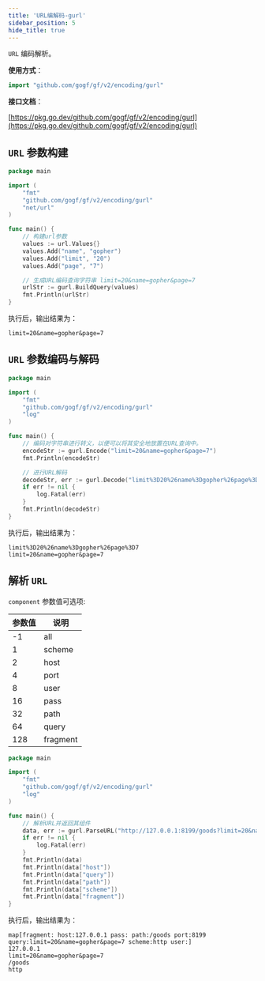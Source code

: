 ```yaml
---
title: 'URL编解码-gurl'
sidebar_position: 5
hide_title: true
---
```


`URL` 编码解析。

**使用方式**：

```go
import "github.com/gogf/gf/v2/encoding/gurl"
```

**接口文档**：

[https://pkg.go.dev/github.com/gogf/gf/v2/encoding/gurl](https://pkg.go.dev/github.com/gogf/gf/v2/encoding/gurl)

## `URL` 参数构建

```go
package main

import (
	"fmt"
	"github.com/gogf/gf/v2/encoding/gurl"
	"net/url"
)

func main() {
	// 构建url参数
	values := url.Values{}
	values.Add("name", "gopher")
	values.Add("limit", "20")
	values.Add("page", "7")

	// 生成URL编码查询字符串 limit=20&name=gopher&page=7
	urlStr := gurl.BuildQuery(values)
	fmt.Println(urlStr)
}
```

执行后，输出结果为：

```
limit=20&name=gopher&page=7
```

## `URL` 参数编码与解码

```go
package main

import (
	"fmt"
	"github.com/gogf/gf/v2/encoding/gurl"
	"log"
)

func main() {
	// 编码对字符串进行转义，以便可以将其安全地放置在URL查询中。
	encodeStr := gurl.Encode("limit=20&name=gopher&page=7")
	fmt.Println(encodeStr)

	// 进行URL解码
	decodeStr, err := gurl.Decode("limit%3D20%26name%3Dgopher%26page%3D7")
	if err != nil {
		log.Fatal(err)
	}
	fmt.Println(decodeStr)
}
```

执行后，输出结果为：

```
limit%3D20%26name%3Dgopher%26page%3D7
limit=20&name=gopher&page=7
```

## 解析 `URL`

`component` 参数值可选项:

| 参数值 | 说明 |
| --- | --- |
| -1 | all |
| 1 | scheme |
| 2 | host |
| 4 | port |
| 8 | user |
| 16 | pass |
| 32 | path |
| 64 | query |
| 128 | fragment |

```go
package main

import (
	"fmt"
	"github.com/gogf/gf/v2/encoding/gurl"
	"log"
)

func main() {
	// 解析URL并返回其组件
	data, err := gurl.ParseURL("http://127.0.0.1:8199/goods?limit=20&name=gopher&page=7", -1)
	if err != nil {
		log.Fatal(err)
	}
	fmt.Println(data)
	fmt.Println(data["host"])
	fmt.Println(data["query"])
	fmt.Println(data["path"])
	fmt.Println(data["scheme"])
	fmt.Println(data["fragment"])
}
```

执行后，输出结果为：

```
map[fragment: host:127.0.0.1 pass: path:/goods port:8199 query:limit=20&name=gopher&page=7 scheme:http user:]
127.0.0.1
limit=20&name=gopher&page=7
/goods
http
```